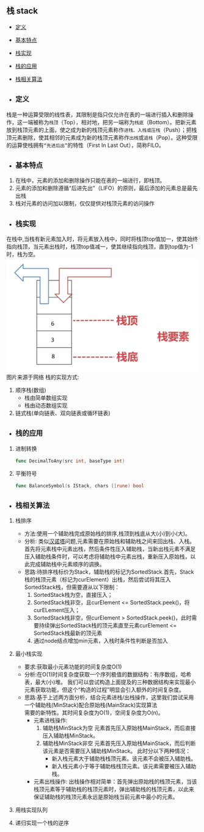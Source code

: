 ## 栈 stack

- [定义](#1)
- [基本特点](#2)
- [栈实现](#3)
- [栈的应用](#4)
- [栈相关算法](#5)


- ## <i id="1"></i>**`定义`**
栈是一种运算受限的线性表，其限制是指只仅允许在表的一端进行插入和删除操作，这一端被称为`栈顶`（Top），相对地，把另一端称为`栈底`（Bottom）。把新元素放到栈顶元素的上面，使之成为新的栈顶元素称作`进栈、入栈或压栈`（Push）；把栈顶元素删除，使其相邻的元素成为新的栈顶元素称作`出栈`或`退栈`（Pop）。这种受限的运算使栈拥有`“先进后出”`的特性（First In Last Out），简称FILO。

- ## <i id="2"></i>**`基本特点`**  
1. 在栈中，元素的添加和删除操作只能在表的一端进行，即栈顶。
2. 元素的添加和删除遵循“后进先出”（LIFO）的原则，最后添加的元素总是最先出栈
3. 栈对元素的访问加以限制，仅仅提供对栈顶元素的访问操作

- ## <i id="3"></i>**`栈实现`**  
在栈中,当栈有新元素加入时，将元素放入栈中，同时将栈顶top值加一，使其始终指向栈顶，当元素出栈时，栈顶top值减一，使其继续指向栈顶，直到top值为-1时，栈为空。
![stack](./stack.png)  
图片来源于网络
栈的实现方式:
1. 顺序栈(数组)
    - 栈由简单数组实现
    - 栈由动态数组实现
2. 链式栈(单向链表、双向链表或循环链表)

- ## <i id="4"></i>**`栈的应用`** 
1. 进制转换
   ```go
   func DecimalToAny(src int, baseType int)
   ```
2. 平衡符号
    ```go
    func BalanceSymbol(s IStack, chars []rune) bool
    ```


- ## <i id="5"></i>**`栈相关算法`**  
1. 栈排序  
    - 方法:使用一个辅助栈完成原始栈的排序,栈顶到栈底从大(小)到小(大)。
    - 分析: 类似[汉诺塔]()问题,元素需要在原始栈和辅助栈之间来回出栈、入栈。首先将元素栈中元素出栈，然后条件性压入辅助栈，当新出栈元素不满足压入辅助栈条件时，可以考虑将辅助栈中元素出栈，重新压入原始栈，以此完成辅助栈中元素顺序的调换。
    - 思路:待排序栈标价为Stack，辅助栈的标记为SortedStack.首先，Stack栈的栈顶元素（标记为curElement）出栈，然后尝试将其压入SortedStack栈，但需要遵从以下限制：
        1. SortedStack栈为空，直接压入；
        2. SortedStack栈非空，且curElement <= SortedStack.peek()，将curELement压入；
        3. SortedStack栈非空，但curElement > SortedStack.peek()，此时需要持续弹出SortedStack栈的顶元素直至元素curElement <= SortedStack栈最新的顶元素
        4. 通过node结点增加min元素，入栈时条件性判断是否加入
2. 最小栈实现
    - 要求:获取最小元素功能的时间复杂度O(1)
    - 分析:在O(1)时间复杂度获取一个序列极值的数据结构：有序数组，哈希表，最大(小)堆。
           我们可以尝试构造上面提及的三种数据结构来实现最小元素获取功能，但这个“构造的过程”明显会引入额外的时间复杂度。
    - 思路:基于上述两方面分析，结合元素进栈/出栈操作，这里我们尝试采用一个辅助栈(MinStack)配合原始栈(MainStack)实现算法        
           需要的新特性。其时间复杂度为O(1)，空间复杂度为O(n)。
        - 元素进栈操作:
            1. 辅助栈MinStack为空
                元素首先压入原始栈MainStack，而后直接压入辅助栈MinStack。
            2. 辅助栈MinStack非空
                元素首先压入原始栈MainStack，而后判断该元素是否需要压入辅助栈MinStack。
                此时分以下两种情况：
                - 新入栈元素大于辅助栈栈顶元素。该元素不会被压入辅助栈。
                - 新入栈元素小于等于辅助栈栈顶元素。该元素需要被压入辅助栈。
        - 元素出栈操作:
            出栈操作相对简单：首先弹出原始栈的栈顶元素，当该栈顶元素等于辅助栈的栈顶元素时，弹出辅助栈的栈顶元素，以此来保证辅助栈的栈顶元素永远是原始栈当前元素中最小的元素。

3. 用栈实现队列
4. 递归实现一个栈的逆序


